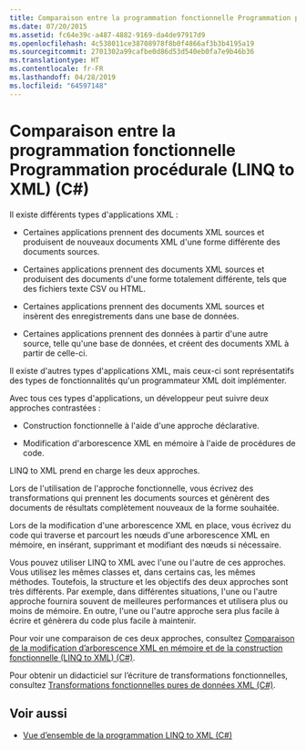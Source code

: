 ```yaml
---
title: Comparaison entre la programmation fonctionnelle Programmation procédurale (LINQ to XML) (C#)
ms.date: 07/20/2015
ms.assetid: fc64e39c-a487-4882-9169-da4de97917d9
ms.openlocfilehash: 4c538011ce38708978f8b0f4866af3b3b4195a19
ms.sourcegitcommit: 2701302a99cafbe0d86d53d540eb0fa7e9b46b36
ms.translationtype: HT
ms.contentlocale: fr-FR
ms.lasthandoff: 04/28/2019
ms.locfileid: "64597148"
---
```

# <a name="functional-vs-procedural-programming-linq-to-xml-c"></a>Comparaison entre la programmation fonctionnelle Programmation procédurale (LINQ to XML) (C#)
Il existe différents types d'applications XML :  
  
- Certaines applications prennent des documents XML sources et produisent de nouveaux documents XML d'une forme différente des documents sources.  
  
- Certaines applications prennent des documents XML sources et produisent des documents d'une forme totalement différente, tels que des fichiers texte CSV ou HTML.  
  
- Certaines applications prennent des documents XML sources et insèrent des enregistrements dans une base de données.  
  
- Certaines applications prennent des données à partir d'une autre source, telle qu'une base de données, et créent des documents XML à partir de celle-ci.  
  
 Il existe d'autres types d'applications XML, mais ceux-ci sont représentatifs des types de fonctionnalités qu'un programmateur XML doit implémenter.  
  
 Avec tous ces types d'applications, un développeur peut suivre deux approches contrastées :  
  
- Construction fonctionnelle à l'aide d'une approche déclarative.  
  
- Modification d'arborescence XML en mémoire à l'aide de procédures de code.  
  
 LINQ to XML prend en charge les deux approches.  
  
 Lors de l'utilisation de l'approche fonctionnelle, vous écrivez des transformations qui prennent les documents sources et génèrent des documents de résultats complètement nouveaux de la forme souhaitée.  
  
 Lors de la modification d'une arborescence XML en place, vous écrivez du code qui traverse et parcourt les nœuds d'une arborescence XML en mémoire, en insérant, supprimant et modifiant des nœuds si nécessaire.  
  
 Vous pouvez utiliser LINQ to XML avec l'une ou l'autre de ces approches. Vous utilisez les mêmes classes et, dans certains cas, les mêmes méthodes. Toutefois, la structure et les objectifs des deux approches sont très différents. Par exemple, dans différentes situations, l'une ou l'autre approche fournira souvent de meilleures performances et utilisera plus ou moins de mémoire. En outre, l'une ou l'autre approche sera plus facile à écrire et génèrera du code plus facile à maintenir.  
  
 Pour voir une comparaison de ces deux approches, consultez [Comparaison de la modification d’arborescence XML en mémoire et de la construction fonctionnelle (LINQ to XML) (C#)](../../../../csharp/programming-guide/concepts/linq/in-memory-xml-tree-modification-vs-functional-construction-linq-to-xml.md).  
  
 Pour obtenir un didacticiel sur l’écriture de transformations fonctionnelles, consultez [Transformations fonctionnelles pures de données XML (C#)](../../../../csharp/programming-guide/concepts/linq/pure-functional-transformations-of-xml.md).  
  
## <a name="see-also"></a>Voir aussi

- [Vue d’ensemble de la programmation LINQ to XML (C#)](../../../../csharp/programming-guide/concepts/linq/linq-to-xml-programming-overview.md)
